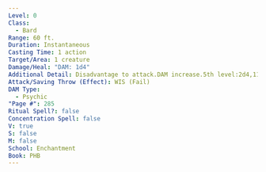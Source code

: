 ```yaml
---
Level: 0
Class:
  - Bard
Range: 60 ft.
Duration: Instantaneous
Casting Time: 1 action
Target/Area: 1 creature
Damage/Heal: "DAM: 1d4"
Additional Detail: Disadvantage to attack.DAM increase.5th level:2d4,11th level:3d4,17th level:4d4
Attack/Saving Throw (Effect): WIS (Fail)
DAM Type:
  - Psychic
"Page #": 285
Ritual Spell?: false
Concentration Spell: false
V: true
S: false
M: false
School: Enchantment
Book: PHB
---
```

